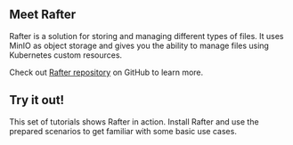 ## Meet Rafter

Rafter is a solution for storing and managing different types of files. It uses MinIO as object storage and gives you the ability to manage files using Kubernetes custom resources.

Check out [Rafter repository](https://github.com/kyma-project/rafter) on GitHub to learn more.

## Try it out!

This set of tutorials shows Rafter in action. Install Rafter and use the prepared scenarios to get familiar with some basic use cases.
